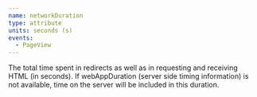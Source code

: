```yaml
---
name: networkDuration
type: attribute
units: seconds (s)
events:
  - PageView
---
```


The total time spent in redirects as well as in requesting and receiving HTML (in seconds). If webAppDuration (server side timing information) is not available, time on the server will be included in this duration.